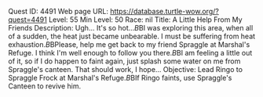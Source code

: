 Quest ID: 4491
Web page URL: https://database.turtle-wow.org/?quest=4491
Level: 55
Min Level: 50
Race: nil
Title: A Little Help From My Friends
Description: Ugh... It's so hot...$B$BI was exploring this area, when all of a sudden, the heat just became unbearable. I must be suffering from heat exhaustion.$B$BPlease, help me get back to my friend Spraggle at Marshal's Refuge. I think I'm well enough to follow you there.$B$BI am feeling a little out of it, so if I do happen to faint again, just splash some water on me from Spraggle's canteen. That should work, I hope...
Objective: Lead Ringo to Spraggle Frock at Marshal's Refuge.$B$BIf Ringo faints, use Spraggle's Canteen to revive him.
